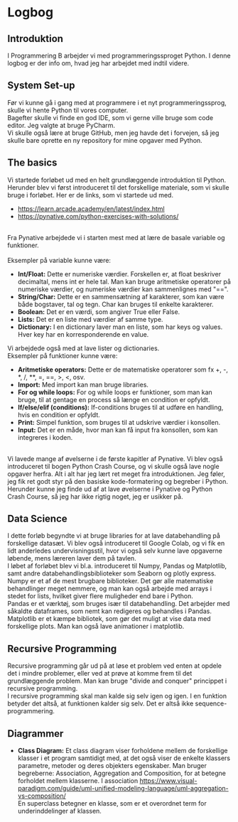 # Logbog
## Introduktion
I Programmering B arbejder vi med programmeringssproget Python. 
I denne logbog er der info om, hvad jeg har arbejdet med indtil videre.

## System Set-up
Før vi kunne gå i gang med at programmere i et nyt programmeringssprog, skulle vi hente Python til vores computer.<br/>
Bagefter skulle vi finde en god IDE, som vi gerne ville bruge som code editor. Jeg valgte at bruge PyCharm.<br/>
Vi skulle også lære at bruge GitHub, men jeg havde det i forvejen, så jeg skulle bare oprette en ny repository for mine opgaver med Python.

## The basics
Vi startede forløbet ud med en helt grundlæggende introduktion til Python. Herunder blev vi først introduceret til det forskellige materiale, som vi skulle bruge i forløbet. Her er de links, som vi startede ud med.
- https://learn.arcade.academy/en/latest/index.html
- https://pynative.com/python-exercises-with-solutions/
<!-- -->
<br/> Fra Pynative arbejdede vi i starten mest med at lære de basale variable og funktioner.<br/>
<br/> Eksempler på variable kunne være:
- **Int/Float:** Dette er numeriske værdier. Forskellen er, at float beskriver decimaltal, mens int er hele tal. Man kan bruge aritmetiske operatorer på numeriske værdier, og numeriske værdier kan sammenlignes med "==". 
- **String/Char:** Dette er en sammensætning af karakterer, som kan være både bogstaver, tal og tegn. Char kan bruges til enkelte karakterer.
- **Boolean:** Det er en værdi, som angiver True eller False.
- **Lists:** Det er en liste med værdier af samme type.
- **Dictionary:** I en dictionary laver man en liste, som har keys og values. Hver key har en korresponderende en value.
<!-- -->
Vi arbejdede også med at lave lister og dictionaries.<br/>
Eksempler på funktioner kunne være:
- **Aritmetiske operators:** Dette er de matematiske operatorer som fx +, -, *, /, **, =, ==, >, <, osv.
- **Import:** Med import kan man bruge libraries.
- **For og while loops:** For og while loops er funktioner, som man kan bruge, til at gentage en process så længe en condition er opfyldt.
- **If/else/elif (conditions):** If-conditions bruges til at udføre en handling, hvis en condition er opfyldt.
- **Print:** Simpel funktion, som bruges til at udskrive værdier i konsollen.
- **Input:** Det er en måde, hvor man kan få input fra konsollen, som kan integreres i koden.
<!-- -->
<br/>
Vi lavede mange af øvelserne i de første kapitler af Pynative. Vi blev også introduceret til bogen Python Crash Course, og vi skulle også lave nogle opgaver herfra.
Alt i alt har jeg lært ret meget fra introduktionen. Jeg føler, jeg fik ret godt styr på den basiske kode-formatering og begreber i Python. Herunder kunne jeg finde ud af at lave øvelserne i Pynative og Python Crash Course, så jeg har ikke rigtig noget, jeg er usikker på.

## Data Science
I dette forløb begyndte vi at bruge libraries for at lave databehandling på forskellige datasæt. Vi blev også introduceret til Google Colab, og vi fik en lidt anderledes undervisningsstil, hvor vi også selv kunne lave opgaverne løbende, mens læreren laver dem på tavlen.<br/>
I løbet af forløbet blev vi bl.a. introduceret til Numpy, Pandas og Matplotlib, samt andre databehandlingsbiblioteker som Seaborn og plotly express.<br/>
Numpy er et af de mest brugbare biblioteker. Det gør alle matematiske behandlinger meget nemmere, og man kan også arbejde med arrays i stedet for lists, hvilket giver flere muligheder end bare i Python.<br/>
Pandas er et værktøj, som bruges især til databehandling. Det arbejder med såkaldte dataframes, som nemt kan redigeres og behandles i Pandas.<br/>
Matplotlib er et kæmpe bibliotek, som gør det muligt at vise data med forskellige plots. Man kan også lave animationer i matplotlib.

## Recursive Programming
Recursive programming går ud på at løse et problem ved enten at opdele det i mindre problemer, eller ved at prøve at komme frem til det grundlæggende problem. Man kan bruge "divide and conquer" princippet i recursive programming.<br/>
I recursive programming skal man kalde sig selv igen og igen. I en funktion betyder det altså, at funktionen kalder sig selv. Det er altså ikke sequence-programmering.

## Diagrammer
- **Class Diagram:** Et class diagram viser forholdene mellem de forskellige klasser i et program samtidigt med, at det også viser de enkelte klassers parametre, metoder og  deres objekters egenskaber. Man bruger begreberne: Association, Aggregation and Composition, for at betegne forholdet mellem klasserne. I association  https://www.visual-paradigm.com/guide/uml-unified-modeling-language/uml-aggregation-vs-composition/ <br/> En superclass betegner en klasse, som er et overordnet term for underinddelinger af klassen. 
<!-- -->


